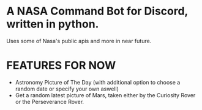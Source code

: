 # A NASA Command Bot for Discord, written in python.

Uses some of Nasa's public apis and more in near future. 

# FEATURES FOR NOW

- Astronomy Picture of The Day (with additional option to choose a random date or specify your own aswell)
- Get a random latest picture of Mars, taken either by the Curiosity Rover or the Perseverance Rover.
